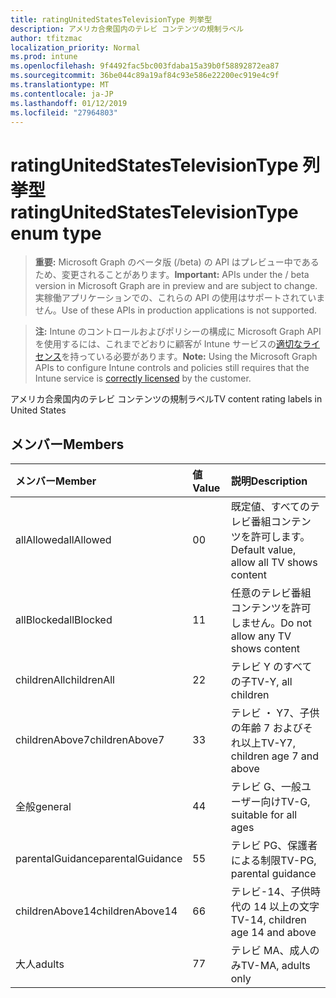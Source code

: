 ```yaml
---
title: ratingUnitedStatesTelevisionType 列挙型
description: アメリカ合衆国内のテレビ コンテンツの規制ラベル
author: tfitzmac
localization_priority: Normal
ms.prod: intune
ms.openlocfilehash: 9f4492fac5bc003fdaba15a39b0f58892872ea87
ms.sourcegitcommit: 36be044c89a19af84c93e586e22200ec919e4c9f
ms.translationtype: MT
ms.contentlocale: ja-JP
ms.lasthandoff: 01/12/2019
ms.locfileid: "27964803"
---
```

# <a name="ratingunitedstatestelevisiontype-enum-type"></a><span data-ttu-id="d3ba0-103">ratingUnitedStatesTelevisionType 列挙型</span><span class="sxs-lookup"><span data-stu-id="d3ba0-103">ratingUnitedStatesTelevisionType enum type</span></span>

> <span data-ttu-id="d3ba0-104">**重要:** Microsoft Graph のベータ版 (/beta) の API はプレビュー中であるため、変更されることがあります。</span><span class="sxs-lookup"><span data-stu-id="d3ba0-104">**Important:** APIs under the / beta version in Microsoft Graph are in preview and are subject to change.</span></span> <span data-ttu-id="d3ba0-105">実稼働アプリケーションでの、これらの API の使用はサポートされていません。</span><span class="sxs-lookup"><span data-stu-id="d3ba0-105">Use of these APIs in production applications is not supported.</span></span>

> <span data-ttu-id="d3ba0-106">**注:** Intune のコントロールおよびポリシーの構成に Microsoft Graph API を使用するには、これまでどおりに顧客が Intune サービスの[適切なライセンス](https://go.microsoft.com/fwlink/?linkid=839381)を持っている必要があります。</span><span class="sxs-lookup"><span data-stu-id="d3ba0-106">**Note:** Using the Microsoft Graph APIs to configure Intune controls and policies still requires that the Intune service is [correctly licensed](https://go.microsoft.com/fwlink/?linkid=839381) by the customer.</span></span>

<span data-ttu-id="d3ba0-107">アメリカ合衆国内のテレビ コンテンツの規制ラベル</span><span class="sxs-lookup"><span data-stu-id="d3ba0-107">TV content rating labels in United States</span></span>
## <a name="members"></a><span data-ttu-id="d3ba0-108">メンバー</span><span class="sxs-lookup"><span data-stu-id="d3ba0-108">Members</span></span>
|<span data-ttu-id="d3ba0-109">メンバー</span><span class="sxs-lookup"><span data-stu-id="d3ba0-109">Member</span></span>|<span data-ttu-id="d3ba0-110">値</span><span class="sxs-lookup"><span data-stu-id="d3ba0-110">Value</span></span>|<span data-ttu-id="d3ba0-111">説明</span><span class="sxs-lookup"><span data-stu-id="d3ba0-111">Description</span></span>|
|:---|:---|:---|
|<span data-ttu-id="d3ba0-112">allAllowed</span><span class="sxs-lookup"><span data-stu-id="d3ba0-112">allAllowed</span></span>|<span data-ttu-id="d3ba0-113">0</span><span class="sxs-lookup"><span data-stu-id="d3ba0-113">0</span></span>|<span data-ttu-id="d3ba0-114">既定値、すべてのテレビ番組コンテンツを許可します。</span><span class="sxs-lookup"><span data-stu-id="d3ba0-114">Default value, allow all TV shows content</span></span>|
|<span data-ttu-id="d3ba0-115">allBlocked</span><span class="sxs-lookup"><span data-stu-id="d3ba0-115">allBlocked</span></span>|<span data-ttu-id="d3ba0-116">1</span><span class="sxs-lookup"><span data-stu-id="d3ba0-116">1</span></span>|<span data-ttu-id="d3ba0-117">任意のテレビ番組コンテンツを許可しません。</span><span class="sxs-lookup"><span data-stu-id="d3ba0-117">Do not allow any TV shows content</span></span>|
|<span data-ttu-id="d3ba0-118">childrenAll</span><span class="sxs-lookup"><span data-stu-id="d3ba0-118">childrenAll</span></span>|<span data-ttu-id="d3ba0-119">2</span><span class="sxs-lookup"><span data-stu-id="d3ba0-119">2</span></span>|<span data-ttu-id="d3ba0-120">テレビ Y のすべての子</span><span class="sxs-lookup"><span data-stu-id="d3ba0-120">TV-Y, all children</span></span>|
|<span data-ttu-id="d3ba0-121">childrenAbove7</span><span class="sxs-lookup"><span data-stu-id="d3ba0-121">childrenAbove7</span></span>|<span data-ttu-id="d3ba0-122">3</span><span class="sxs-lookup"><span data-stu-id="d3ba0-122">3</span></span>|<span data-ttu-id="d3ba0-123">テレビ ・ Y7、子供の年齢 7 およびそれ以上</span><span class="sxs-lookup"><span data-stu-id="d3ba0-123">TV-Y7, children age 7 and above</span></span>|
|<span data-ttu-id="d3ba0-124">全般</span><span class="sxs-lookup"><span data-stu-id="d3ba0-124">general</span></span>|<span data-ttu-id="d3ba0-125">4</span><span class="sxs-lookup"><span data-stu-id="d3ba0-125">4</span></span>|<span data-ttu-id="d3ba0-126">テレビ G、一般ユーザー向け</span><span class="sxs-lookup"><span data-stu-id="d3ba0-126">TV-G, suitable for all ages</span></span>|
|<span data-ttu-id="d3ba0-127">parentalGuidance</span><span class="sxs-lookup"><span data-stu-id="d3ba0-127">parentalGuidance</span></span>|<span data-ttu-id="d3ba0-128">5</span><span class="sxs-lookup"><span data-stu-id="d3ba0-128">5</span></span>|<span data-ttu-id="d3ba0-129">テレビ PG、保護者による制限</span><span class="sxs-lookup"><span data-stu-id="d3ba0-129">TV-PG, parental guidance</span></span>|
|<span data-ttu-id="d3ba0-130">childrenAbove14</span><span class="sxs-lookup"><span data-stu-id="d3ba0-130">childrenAbove14</span></span>|<span data-ttu-id="d3ba0-131">6</span><span class="sxs-lookup"><span data-stu-id="d3ba0-131">6</span></span>|<span data-ttu-id="d3ba0-132">テレビ-14、子供時代の 14 以上の文字</span><span class="sxs-lookup"><span data-stu-id="d3ba0-132">TV-14, children age 14 and above</span></span>|
|<span data-ttu-id="d3ba0-133">大人</span><span class="sxs-lookup"><span data-stu-id="d3ba0-133">adults</span></span>|<span data-ttu-id="d3ba0-134">7</span><span class="sxs-lookup"><span data-stu-id="d3ba0-134">7</span></span>|<span data-ttu-id="d3ba0-135">テレビ MA、成人のみ</span><span class="sxs-lookup"><span data-stu-id="d3ba0-135">TV-MA, adults only</span></span>|





